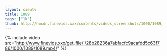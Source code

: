 ```yaml
--- 
layout: sieutv
title: 1089
tags: ["1k"]
thumb: http://hwcdn.finevids.xxx/contents/videos_screenshots/1000/1089/preview.mp4.jpg
---
```

{% include video src="http://www.finevids.xxx/get_file/1/28b28236a7abfacfc9acafdd5c63f786/1000/1089/1089.mp4/" %} 
